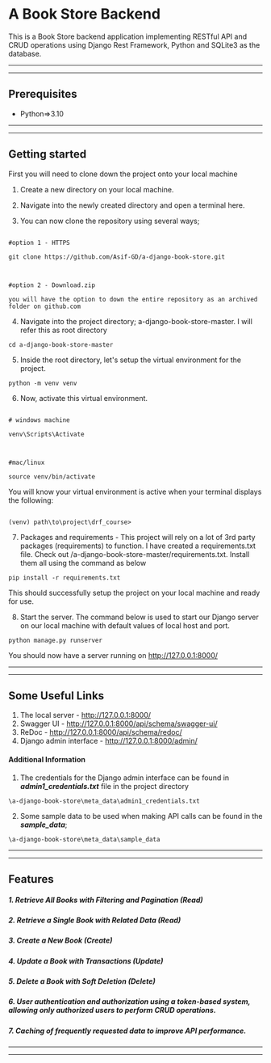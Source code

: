 # A Book Store Backend

This is a Book Store backend application implementing RESTful API and CRUD operations using Django Rest Framework, Python and SQLite3 as the database.

***
***
## Prerequisites

- Python=>3.10

***
***
## Getting started

First you will need to clone down the project onto your local machine

1) Create a new directory on your local machine. 

  

2) Navigate into the newly created directory and open a terminal here.

  

3) You can now clone the repository using several ways;

```

#option 1 - HTTPS

git clone https://github.com/Asif-GD/a-django-book-store.git



#option 2 - Download.zip

you will have the option to down the entire repository as an archived folder on github.com

```



4) Navigate into the project directory; a-django-book-store-master. I will refer this as root directory

```
cd a-django-book-store-master
```



5) Inside the root directory, let's setup the virtual environment for the project.

```
python -m venv venv
```



6) Now, activate this virtual environment.

```

# windows machine

venv\Scripts\Activate

  

#mac/linux

source venv/bin/activate

```

You will know your virtual environment is active when your terminal displays the following:

```

(venv) path\to\project\drf_course>

```



7) Packages and requirements - This project will rely on a lot of 3rd party packages (requirements) to function. I have created a requirements.txt file. Check out /a-django-book-store-master/requirements.txt. Install them all using the command as below

```
pip install -r requirements.txt
```

This should successfully setup the project on your local machine and ready for use.



8) Start the server. The command below is used to start our Django server on our local machine with default values of local host and port.

```
python manage.py runserver
```

You should now have a server running on http://127.0.0.1:8000/

***
***
## Some Useful Links  
  
1. The local server - http://127.0.0.1:8000/ 
2. Swagger UI - http://127.0.0.1:8000/api/schema/swagger-ui/
3. ReDoc - http://127.0.0.1:8000/api/schema/redoc/
4. Django admin interface - http://127.0.0.1:8000/admin/

#### Additional Information
1. The credentials for the Django admin interface can be found in ***admin1_credentials.txt*** file in the project directory

```
\a-django-book-store\meta_data\admin1_credentials.txt
```

2. Some sample data to be used when making API calls can be found in the ***sample_data***;

```
\a-django-book-store\meta_data\sample_data
```

***  
***
## Features 
  
##### 1. Retrieve All Books with Filtering and Pagination (Read) 
##### 2. Retrieve a Single Book with Related Data (Read)
##### 3. Create a New Book (Create)
##### 4. Update a Book with Transactions (Update)
##### 5. Delete a Book with Soft Deletion (Delete)
##### 6. User authentication and authorization using a token-based system, allowing only authorized users to perform CRUD operations.
##### 7. Caching of frequently requested data to improve API performance.

***  
***
